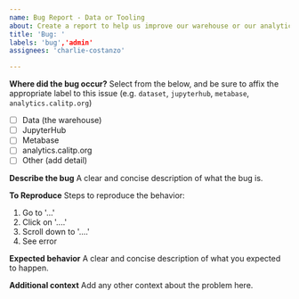```yaml
---
name: Bug Report - Data or Tooling
about: Create a report to help us improve our warehouse or our analytics tooling.
title: 'Bug: '
labels: 'bug','admin'
assignees: 'charlie-costanzo'

---
```

**Where did the bug occur?**
Select from the below, and be sure to affix the appropriate label to this issue (e.g. `dataset`, `jupyterhub`, `metabase`, `analytics.calitp.org`)
- [ ] Data (the warehouse)
- [ ] JupyterHub
- [ ] Metabase
- [ ] analytics.calitp.org  
- [ ] Other (add detail)

**Describe the bug**
A clear and concise description of what the bug is.

**To Reproduce**
Steps to reproduce the behavior:
1. Go to '...'
2. Click on '....'
3. Scroll down to '....'
4. See error

**Expected behavior**
A clear and concise description of what you expected to happen.

**Additional context**
Add any other context about the problem here.